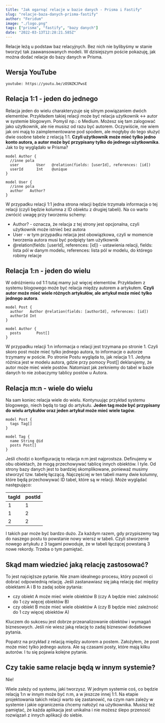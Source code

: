 ```yaml
---
title: "Jak ogarnąć relacje w bazie danych - Prisma i Fastify"
slug: "relacje-baza-danych-prisma-fastify"
author: "Feridum"
image: "./logo.png"
tags: ["prisma", "fastify", "bazy danych"]
date: "2022-03-13T12:28:21.585Z"
---
```


Relacje leżą u podstaw baz relacyjnych. Bez nich nie bylibyśmy w stanie tworzyć tak zaawansowanych modeli. W dzisiejszym poście pokazuję, jak można dodać relacje do bazy danych w Prisma.

<!--more-->


## Wersja YouTube

`youtube: https://youtu.be/zOSNZKJPwsE`

## Relacja 1:1 - jeden do jednego

Relacja jeden do wielu charakteryzuje się silnym powiązaniem dwóch elementów. Przykładem takiej relacji może być relacja użytkownik <-> autor w systemie blogowym. Pomyśl np.: o Medium. Możesz się tam zalogować jako użytkownik, ale nie musisz od razu być autorem. Oczywiście, nie wiem jak oni mają to zaimplementowane pod spodem, ale mogłyby do tego służyć dwie osobne tabele z relacją 1:1. **Czyli użytkownik może mieć tylko jedno konto autora, a autor może być przypisany tylko do jednego użytkownika**. Jak to by wyglądało w Prisma?

```
model Author {
  //inne pola
  user        User   @relation(fields: [userId], references: [id])
  userId      Int    @unique
}

model User {
  //inne pola
  author   Author?
}

```


W przypadku relacji 1:1 jedna strona relacji będzie trzymała informacja o tej relacji (czyli będzie kolumna z ID obiektu z drugiej tabeli). Na co warto zwrócić uwagę przy tworzeniu schemy:
- Author? - oznacza, że relacja z tej strony jest opcjonalna, czyli użytkownik może istnieć bez autora
- User - w tym przypadku relacja jest obowiązkowa, czyli w momencie tworzenia autora musi być podpięty tam użytkownik
- @relation(fields: [userId], references: [id]) - ustawienia relacji, fields: lista pól w danym modelu, references: lista pól w modelu, do którego robimy relacje

## Relacja 1:n - jeden do wielu

W odróżnieniu od 1:1 tutaj mamy już więcej elementów. Przykładem z systemu blogowego może być relacja między autorem a artykułem. **Czyli autor może mieć wiele różnych artykułów, ale artykuł może mieć tylko jednego autora**. 

```
model Post {
  author   Author @relation(fields: [authorId], references: [id])
  authorId Int
}

model Author {
  posts       Post[]
}
```

W przypadku relacji 1:n informacja o relacji jest trzymana po stronie 1. Czyli skoro post może mieć tylko jednego autora, to informacje o autorze trzymamy w poście. Po stronie Postu wygląda to, jak relacja 1:1. Jedyna różnica jest w modelu autora, gdzie przy pomocy Post[] deklarujemy, że autor może mieć wiele postów. Natomiast jak zerkniemy do tabel w bazie danych to nie zobaczymy tablicy postów u Autora.

## Relacja m:n - wiele do wielu 
Na sam koniec relacja wiele do wielu. Kontynuując przykład systemu blogowego, niech będą to tagi do artykułu. **Jeden tag może być przypisany do wielu artykułów oraz jeden artykuł może mieć wiele tagów**. 


```
model Post {
  tags Tag[]
}

model Tag {
  name String @id
  posts Post[]
}
```


Jeśli chodzi o konfigurację to relacja n:m jest najprostsza. Definujemy w obu obiektach, że mogą przechowywać tablicę innych obiektów. I tyle. Od strony bazy danych jest to bardziej skomplikowane, ponieważ musimy stworzyć tzw. tabelę łączącą. Najczęściej w ten tabeli mamy dwie kolumny, które będą przechowywać ID tabel, które są w relacji. Może wyglądać następująco:

| tagId | postId | 
| ----- | ---- |
|1| 1|
|1| 2|
|2| 2|

I takich par może być bardzo dużo. Za każdym razem, gdy przypiszemy tag do naszego postu to powstanie nowy wiersz w tabeli. Czyli stworzenie nowego artykułu z 3 tagami powoduje, że w tabeli łączącej powstaną 3 nowe rekordy. Trzeba o tym pamiętać.

## Skąd mam wiedzieć jaką relację zastosować?

To jest najcięższe pytanie. Nie znam idealnego procesu, który pozwoli ci dobrać odpowiednią relację. Jeśli zastanawiasz się jaką relację dać między obiektami A i B to zadaj sobie pytania:
- czy obiekt A może mieć wiele obiektów B (czy A będzie mieć zależność do 1 czy więcej obiektów B)
- czy obiekt B może mieć wiele obiektów A (czy B będzie mieć zależność do 1 czy więcej obiektów A)

Kluczem do sukcesu jest dobrze przeanalizowanie obiektów i wymagań biznesowych. Jeśli nie wiesz jaką relację to zadaj biznesowi dodatkowe pytania.

Popatrz na przykład z relacją między autorem a postem. Założyłem, że post może mieć tylko jednego autora. Ale są czasami posty, które mają kilku autorów. I tu się pojawia kolejne pytanie.

## Czy takie same relacje będą w innym systemie?

Nie!

Wiele zależy od systemu, jaki tworzysz. W jednym systemie coś, co będzie relacją 1:n w innym może być n:m, a w jeszcze innej 1:1. Na etapie projektowania takich relacji warto się zastanowić, na czym nam zależy w systemie i jakie ograniczenia chcemy nałożyć na użytkownika. Musisz też pamiętać, że każda aplikacja jest unikalna i nie możesz ślepo przenosić rozwiązań z innych aplikacji do siebie.